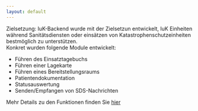 ```yaml
---
layout: default
---
```




Zielsetzung:
IuK-Backend wurde mit der Zielsetzun entwickelt, IuK Einheiten während Sanitätsdiensten oder einsätzen von Katastrophenschutzeinheiten bestmöglich zu unterstützen.  
Konkret wurden folgende Module entwickelt:  
- Führen des Einsatztagebuchs
- Führen einer Lagekarte
- Führen eines Bereitstellungsraums
- Patientendokumentation
- Statusauswertung
- Senden/Empfangen von SDS-Nachrichten

Mehr Details zu den Funktionen finden Sie [hier](/funktionen)  
